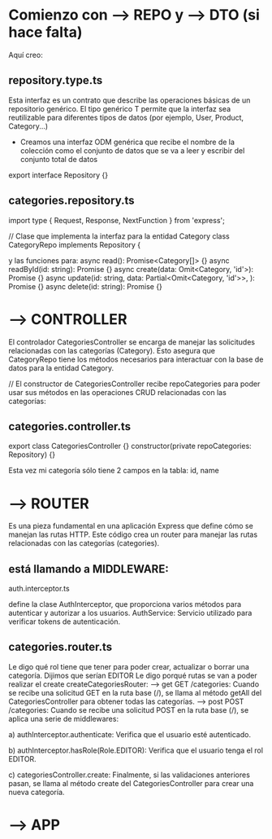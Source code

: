 # Comienzo con --> REPO y --> DTO (si hace falta)

Aquí creo:

## repository.type.ts

Esta interfaz es un contrato que describe las operaciones básicas de un repositorio genérico.
El tipo genérico T permite que la interfaz sea reutilizable para diferentes tipos de datos (por ejemplo, User, Product, Category...)

- Creamos una interfaz ODM genérica que recibe el nombre de la colección como el conjunto de datos que se va a leer y escribir del conjunto total de datos

export interface Repository<T> {}

## categories.repository.ts

import type { Request, Response, NextFunction } from 'express';

// Clase que implementa la interfaz para la entidad Category
class CategoryRepo implements Repository<Category> {

y las funciones para:
async read(): Promise<Category[]> {}
async readById(id: string): Promise<Category> {}
async create(data: Omit<Category, 'id'>): Promise<Category> {}
async update(id: string, data: Partial<Omit<Category, 'id'>>, ): Promise<Category> {}
async delete(id: string): Promise<Category> {}

# --> CONTROLLER

El controlador CategoriesController se encarga de manejar las solicitudes relacionadas con las categorías (Category).
Esto asegura que CategoryRepo tiene los métodos necesarios para interactuar con la base de datos para la entidad Category.

// El constructor de CategoriesController recibe repoCategories para poder usar sus métodos en las operaciones CRUD relacionadas con las categorías:

## categories.controller.ts

export class CategoriesController {}
constructor(private repoCategories: Repository<Category>) {}

Esta vez mi categoría sólo tiene 2 campos en la tabla: id, name

# --> ROUTER

Es una pieza fundamental en una aplicación Express que define cómo se manejan las rutas HTTP. Este código crea un router para manejar las rutas relacionadas con las categorías (categories).

## está llamando a MIDDLEWARE:

auth.interceptor.ts

define la clase AuthInterceptor, que proporciona varios métodos para autenticar y autorizar a los usuarios.
AuthService: Servicio utilizado para verificar tokens de autenticación.

## categories.router.ts

Le digo qué rol tiene que tener para poder crear, actualizar o borrar una categoría. Dijimos que serían EDITOR
Le digo porqué rutas se van a poder realizar el create
createCategoriesRouter:
--> get
GET /categories: Cuando se recibe una solicitud GET en la ruta base (/), se llama al método getAll del CategoriesController para obtener todas las categorías.
--> post
POST /categories: Cuando se recibe una solicitud POST en la ruta base (/), se aplica una serie de middlewares:

a) authInterceptor.authenticate: Verifica que el usuario esté autenticado.

b) authInterceptor.hasRole(Role.EDITOR): Verifica que el usuario tenga el rol EDITOR.

c) categoriesController.create: Finalmente, si las validaciones anteriores pasan, se llama al método create del CategoriesController para crear una nueva categoría.

# --> APP
